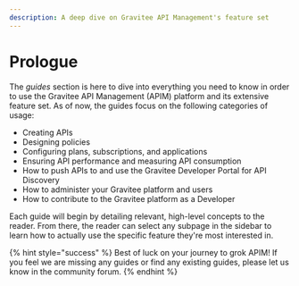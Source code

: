 ```yaml
---
description: A deep dive on Gravitee API Management's feature set
---
```


# Prologue

The _guides_ section is here to dive into everything you need to know in order to use the Gravitee API Management (APIM) platform and its extensive feature set. As of now, the guides focus on the following categories of usage:

* Creating APIs
* Designing policies
* Configuring plans, subscriptions, and applications
* Ensuring API performance and measuring API consumption
* How to push APIs to and use the Gravitee Developer Portal for API Discovery
* How to administer your Gravitee platform and users
* How to contribute to the Gravitee platform as a Developer

Each guide will begin by detailing relevant, high-level concepts to the reader. From there, the reader can select any subpage in the sidebar to  learn how to actually use the specific feature they're most interested in.

{% hint style="success" %}
Best of luck on your journey to grok APIM! If you feel we are missing any guides or find any existing guides, please let us know in the community forum.
{% endhint %}
